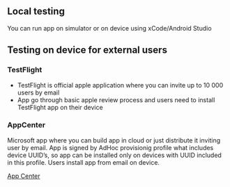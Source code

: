 ## Local testing
You can run app on simulator or on device using xCode/Android Studio

## Testing on device for external users

### TestFlight
* TestFlight is official apple application where you can invite up to 10 000 users by email
* App go through basic apple review process and users need to install TestFlight app on their device

### AppCenter
Microsoft app where you can build app in cloud or just distribute it inviting user by email.
App is signed by AdHoc provisionig profile what includes device UUID’s, so app can be installed only on devices with UUID included in this profile.
Users install app from email on device.

[App Center](https://appcenter.ms/)
